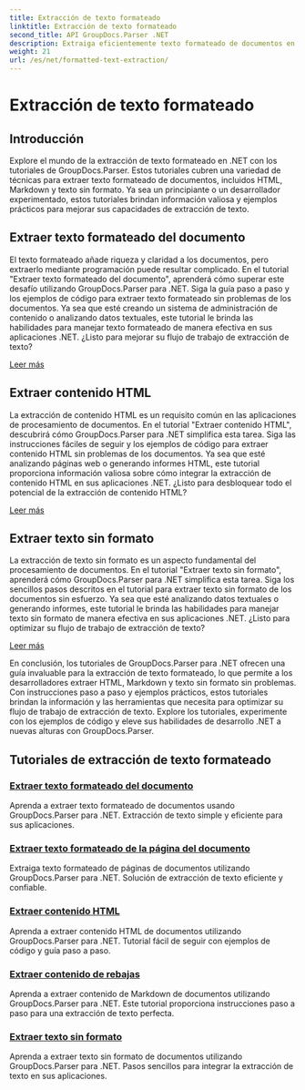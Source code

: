 ```yaml
---
title: Extracción de texto formateado
linktitle: Extracción de texto formateado
second_title: API GroupDocs.Parser .NET
description: Extraiga eficientemente texto formateado de documentos en .NET con GroupDocs.Parser. Aprenda a extraer HTML, Markdown y texto sin formato sin problemas.
weight: 21
url: /es/net/formatted-text-extraction/
---
```


# Extracción de texto formateado


## Introducción

Explore el mundo de la extracción de texto formateado en .NET con los tutoriales de GroupDocs.Parser. Estos tutoriales cubren una variedad de técnicas para extraer texto formateado de documentos, incluidos HTML, Markdown y texto sin formato. Ya sea un principiante o un desarrollador experimentado, estos tutoriales brindan información valiosa y ejemplos prácticos para mejorar sus capacidades de extracción de texto.

## Extraer texto formateado del documento

El texto formateado añade riqueza y claridad a los documentos, pero extraerlo mediante programación puede resultar complicado. En el tutorial "Extraer texto formateado del documento", aprenderá cómo superar este desafío utilizando GroupDocs.Parser para .NET. Siga la guía paso a paso y los ejemplos de código para extraer texto formateado sin problemas de los documentos. Ya sea que esté creando un sistema de administración de contenido o analizando datos textuales, este tutorial le brinda las habilidades para manejar texto formateado de manera efectiva en sus aplicaciones .NET. ¿Listo para mejorar su flujo de trabajo de extracción de texto?

[Leer más](./extract-formatted-text-from-document/)

## Extraer contenido HTML

La extracción de contenido HTML es un requisito común en las aplicaciones de procesamiento de documentos. En el tutorial "Extraer contenido HTML", descubrirá cómo GroupDocs.Parser para .NET simplifica esta tarea. Siga las instrucciones fáciles de seguir y los ejemplos de código para extraer contenido HTML sin problemas de los documentos. Ya sea que esté analizando páginas web o generando informes HTML, este tutorial proporciona información valiosa sobre cómo integrar la extracción de contenido HTML en sus aplicaciones .NET. ¿Listo para desbloquear todo el potencial de la extracción de contenido HTML?

[Leer más](./extract-html-content/)

## Extraer texto sin formato

La extracción de texto sin formato es un aspecto fundamental del procesamiento de documentos. En el tutorial "Extraer texto sin formato", aprenderá cómo GroupDocs.Parser para .NET simplifica esta tarea. Siga los sencillos pasos descritos en el tutorial para extraer texto sin formato de los documentos sin esfuerzo. Ya sea que esté analizando datos textuales o generando informes, este tutorial le brinda las habilidades para manejar texto sin formato de manera efectiva en sus aplicaciones .NET. ¿Listo para optimizar su flujo de trabajo de extracción de texto?

[Leer más](./extract-plain-text/)

En conclusión, los tutoriales de GroupDocs.Parser para .NET ofrecen una guía invaluable para la extracción de texto formateado, lo que permite a los desarrolladores extraer HTML, Markdown y texto sin formato sin problemas. Con instrucciones paso a paso y ejemplos prácticos, estos tutoriales brindan la información y las herramientas que necesita para optimizar su flujo de trabajo de extracción de texto. Explore los tutoriales, experimente con los ejemplos de código y eleve sus habilidades de desarrollo .NET a nuevas alturas con GroupDocs.Parser.
## Tutoriales de extracción de texto formateado
### [Extraer texto formateado del documento](./extract-formatted-text-from-document/)
Aprenda a extraer texto formateado de documentos usando GroupDocs.Parser para .NET. Extracción de texto simple y eficiente para sus aplicaciones.
### [Extraer texto formateado de la página del documento](./extract-formatted-text-from-document-page/)
Extraiga texto formateado de páginas de documentos utilizando GroupDocs.Parser para .NET. Solución de extracción de texto eficiente y confiable.
### [Extraer contenido HTML](./extract-html-content/)
Aprenda a extraer contenido HTML de documentos utilizando GroupDocs.Parser para .NET. Tutorial fácil de seguir con ejemplos de código y guía paso a paso.
### [Extraer contenido de rebajas](./extract-markdown-content/)
Aprenda a extraer contenido de Markdown de documentos utilizando GroupDocs.Parser para .NET. Este tutorial proporciona instrucciones paso a paso para una extracción de texto perfecta.
### [Extraer texto sin formato](./extract-plain-text/)
Aprenda a extraer texto sin formato de documentos utilizando GroupDocs.Parser para .NET. Pasos sencillos para integrar la extracción de texto en sus aplicaciones.